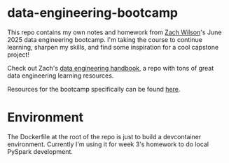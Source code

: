 # data-engineering-bootcamp

This repo contains my own notes and homework from [Zach Wilson](https://github.com/EcZachly)'s June 2025 data engineering bootcamp. I'm taking the course to continue learning, sharpen my skills, and find some inspiration for a cool capstone project!

Check out Zach's [data engineering handbook](https://github.com/DataExpert-io/data-engineer-handbook), a repo with tons of great data engineering learning resources.

Resources for the bootcamp specifically can be found [here](https://github.com/DataExpert-io/data-engineer-handbook/tree/main/bootcamp).

# Environment

The Dockerfile at the root of the repo is just to build a devcontainer environment. Currently I'm using it for week 3's homework to do local PySpark development.